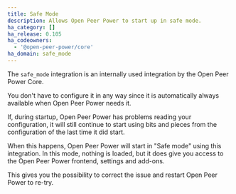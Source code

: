 ```yaml
---
title: Safe Mode
description: Allows Open Peer Power to start up in safe mode.
ha_category: []
ha_release: 0.105
ha_codeowners:
  - '@open-peer-power/core'
ha_domain: safe_mode
---
```


The `safe_mode` integration is an internally used integration by the
Open Peer Power Core.

You don't have to configure it in any way since it is automatically always
available when Open Peer Power needs it.

If, during startup, Open Peer Power has problems reading your configuration,
it will still continue to start using bits and pieces from the configuration
of the last time it did start.

When this happens, Open Peer Power will start in "Safe mode" using this
integration. In this mode, nothing is loaded, but it does give you access to
the Open Peer Power frontend, settings and add-ons.

This gives you the possibility to correct the issue and restart Open Peer Power
to re-try.
